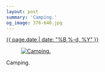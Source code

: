 ```yaml
---
layout: post
summary: 'Camping.'
og_image: 376-640.jpg
---
```


<div class="post">
 <time>
  <a href="/376">
   {{ page.date | date: "%B %-d, %Y" }}
  </a>
 </time>
 <a href="/376">
  <figure data-taken="10/23/2014">
   <img alt="Camping." sizes="(min-width: 700px) 50vw, calc(100vw - 2rem)" src="{{ site.assets_url }}/376-320.jpg" srcset="{{ site.assets_url }}/376-640.jpg 640w, {{ site.assets_url }}/376-480.jpg 480w, {{ site.assets_url }}/376-320.jpg 320w, {{ site.assets_url }}/376-160.jpg 160w"/>
  </figure>
 </a>
 <span>
  Camping.
 </span>
</div>
